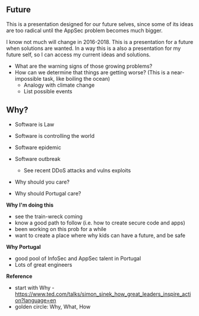 ## Future

This is a presentation designed for our future selves, since some of its ideas are too radical until the AppSec problem becomes much bigger.

I know not much will change in 2016-2018. This is a presentation for a future when solutions are wanted. In a way this is a also a presentation for my future self, so I can access my current ideas and solutions.

  * What are the warning signs of those growing problems?
  * How can we determine that things are getting worse?  (This is a near-impossible task, like boiling the ocean)
    * Analogy with climate change
    * List possible events

## Why?

* Software is Law
* Software is controlling the world
* Software epidemic
* Software outbreak
  * See recent DDoS attacks and vulns exploits

* Why should you care?
* Why should Portugal care?

**Why I'm doing this**

* see the train-wreck coming
* know a good path to follow (i.e. how to create secure code and apps)
* been working on this prob for a while
* want to create a place where why kids can have a future, and be safe

**Why Portugal**

* good pool of InfoSec and AppSec talent in Portugal
* Lots of great engineers


**Reference**

* start with Why - https://www.ted.com/talks/simon_sinek_how_great_leaders_inspire_action?language=en
* golden circle: Why, What, How
